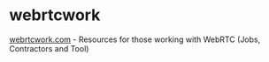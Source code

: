 # webrtcwork
[webrtcwork.com](webrtcwork.com) - Resources for those working with WebRTC (Jobs, Contractors and Tool)
